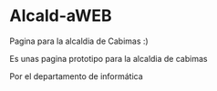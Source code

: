 # Alcald-aWEB
 Pagina para la alcaldia de Cabimas :)

Es unas pagina prototipo para la alcaldia de cabimas

 Por el departamento de informática